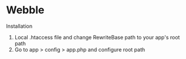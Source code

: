 # Webble

Installation

1. Local .htaccess file and change RewriteBase path to your app's root path
2. Go to app > config > app.php and configure root path
